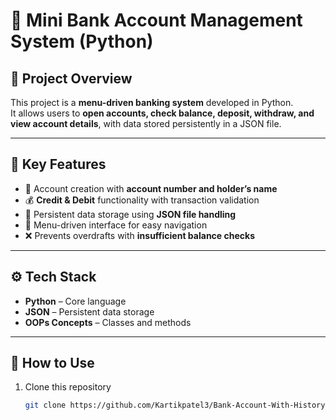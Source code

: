 # 🏦 Mini Bank Account Management System (Python)

## 📌 Project Overview
This project is a **menu-driven banking system** developed in Python.  
It allows users to **open accounts, check balance, deposit, withdraw, and view account details**, with data stored persistently in a JSON file.  

---

## 🎯 Key Features
- 👤 Account creation with **account number and holder’s name**  
- 💰 **Credit & Debit** functionality with transaction validation  
- 📂 Persistent data storage using **JSON file handling**  
- 🧾 Menu-driven interface for easy navigation  
- ❌ Prevents overdrafts with **insufficient balance checks**  

---

## ⚙️ Tech Stack
- **Python** – Core language  
- **JSON** – Persistent data storage  
- **OOPs Concepts** – Classes and methods  

---

## 🚀 How to Use
1. Clone this repository  
   ```bash
   git clone https://github.com/Kartikpatel3/Bank-Account-With-History.git
